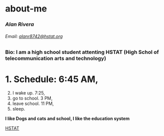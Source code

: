 # about-me
### _Alan Rivera_

###### Email: alanr8742@hstat.org

### Bio: I am a high school student attenting HSTAT (High Schol of telecommunication arts and technology)

# 1. Schedule: 6:45 AM, 
2. I wake up. 7:25, 
3. go to school. 3 PM, 
4. leave school. 11 PM,
5.  sleep.

**I like Dogs and cats and school, I like the education system**

[HSTAT](https://youtu.be/gTdYTeyTTPk)
